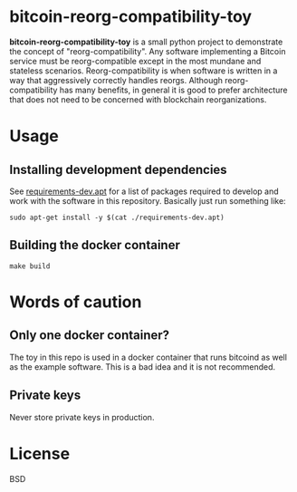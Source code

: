 # bitcoin-reorg-compatibility-toy
**bitcoin-reorg-compatibility-toy** is a small python project to demonstrate the concept of "reorg-compatibility". Any software implementing a Bitcoin service must be reorg-compatible except in the most mundane and stateless scenarios. Reorg-compatibility is when software is written in a way that aggressively correctly handles reorgs. Although reorg-compatibility has many benefits, in general it is good to prefer architecture that does not need to be concerned with blockchain reorganizations.

# Usage

## Installing development dependencies

See [requirements-dev.apt](requirements-dev.apt) for a list of packages required to develop and work with the software in this repository. Basically just run something like:

```
sudo apt-get install -y $(cat ./requirements-dev.apt)
```

## Building the docker container

```
make build
```

# Words of caution

## Only one docker container?

The toy in this repo is used in a docker container that runs bitcoind as well as the example software. This is a bad idea and it is not recommended.

## Private keys

Never store private keys in production.

# License

BSD
